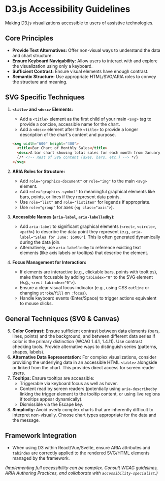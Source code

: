 # D3.js Accessibility Guidelines

Making D3.js visualizations accessible to users of assistive technologies.

## Core Principles

*   **Provide Text Alternatives:** Offer non-visual ways to understand the data and chart structure.
*   **Ensure Keyboard Navigability:** Allow users to interact with and explore the visualization using only a keyboard.
*   **Sufficient Contrast:** Ensure visual elements have enough contrast.
*   **Semantic Structure:** Use appropriate HTML/SVG/ARIA roles to convey the structure and meaning.

## SVG Specific Techniques

1.  **`<title>` and `<desc>` Elements:**
    *   Add a `<title>` element as the first child of your main `<svg>` tag to provide a concise, accessible name for the chart.
    *   Add a `<desc>` element after the `<title>` to provide a longer description of the chart's content and purpose.
    ```html
    <svg width="600" height="400">
      <title>Bar Chart of Monthly Sales</title>
      <desc>A bar chart showing total sales for each month from January to June. June had the highest sales.</desc>
      {/* <!-- Rest of SVG content (axes, bars, etc.) --> */}
    </svg>
    ```

2.  **ARIA Roles for Structure:**
    *   Add `role="graphics-document"` or `role="img"` to the main `<svg>` element.
    *   Add `role="graphics-symbol"` to meaningful graphical elements like bars, points, or lines if they represent data points.
    *   Use `role="list"` and `role="listitem"` for legends if appropriate.
    *   Use `role="group"` for axes (`<g class="axis">`).

3.  **Accessible Names (`aria-label`, `aria-labelledby`):**
    *   Add `aria-label` to significant graphical elements (`<rect>`, `<circle>`, `<path>`) to describe the data point they represent (e.g., `aria-label="Sales for June: $5000"`). This is often generated dynamically during the data join.
    *   Alternatively, use `aria-labelledby` to reference existing text elements (like axis labels or tooltips) that describe the element.

4.  **Focus Management for Interaction:**
    *   If elements are interactive (e.g., clickable bars, points with tooltips), make them focusable by adding `tabindex="0"` to the SVG element (e.g., `<rect tabindex="0">`).
    *   Ensure a clear visual focus indicator (e.g., using CSS `outline` or changing `stroke`/`fill` on `:focus`).
    *   Handle keyboard events (Enter/Space) to trigger actions equivalent to mouse clicks.

## General Techniques (SVG & Canvas)

5.  **Color Contrast:** Ensure sufficient contrast between data elements (bars, lines, points) and the background, and between different data series if color is the primary distinction (WCAG 1.4.1, 1.4.11). Use contrast checking tools. Provide alternative ways to distinguish series (patterns, shapes, labels).
6.  **Alternative Data Representation:** For complex visualizations, consider providing the underlying data in an accessible HTML `<table>` alongside or linked from the chart. This provides direct access for screen reader users.
7.  **Tooltips:** Ensure tooltips are accessible:
    *   Triggerable via keyboard focus as well as hover.
    *   Content read by screen readers (potentially using `aria-describedby` linking the trigger element to the tooltip content, or using live regions if tooltips appear dynamically).
    *   Dismissible via the Escape key.
8.  **Simplicity:** Avoid overly complex charts that are inherently difficult to interpret non-visually. Choose chart types appropriate for the data and the message.

## Framework Integration

*   When using D3 within React/Vue/Svelte, ensure ARIA attributes and `tabindex` are correctly applied to the rendered SVG/HTML elements managed by the framework.

*(Implementing full accessibility can be complex. Consult WCAG guidelines, ARIA Authoring Practices, and collaborate with `accessibility-specialist`.)*